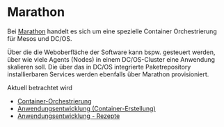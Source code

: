 # Marathon

Bei [Marathon](https://mesosphere.github.io/marathon/) handelt es sich um
eine spezielle Container Orchestrierung für Mesos und DC/OS.

Über die die Weboberfläche der Software kann bspw. gesteuert werden, über
wie viele Agents (Nodes) in einem DC/OS-Cluster eine Anwendung skalieren
soll. Die über das in DC/OS integrierte Paketrepository installierbaren
Services werden ebenfalls über Marathon provisioniert.

Aktuell betrachtet wird
* [Container-Orchestrierung](orchestrierung.md)
* [Anwendungsentwicklung (Container-Erstellung)](container.md)
* [Anwendungsentwicklung - Rezepte](https://mesosphere.github.io/marathon/docs/recipes.html)


